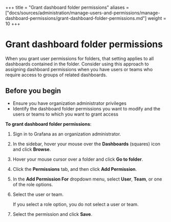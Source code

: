 +++
title = "Grant dashboard folder permissions"
aliases = ["docs/sources/administration/manage-users-and-permissions/manage-dashboard-permissions/grant-dashboard-folder-permissions.md"]
weight = 10
+++

# Grant dashboard folder permissions

When you grant user permissions for folders, that setting applies to all dashboards contained in the folder. Consider using this approach to assigning dashboard permissions when you have users or teams who require access to groups of related dashboards.

## Before you begin

- Ensure you have organization administrator privileges
- Identify the dashboard folder permissions you want to modify and the users or teams to which you want to grant access

**To grant dashboard folder permissions**:

1. Sign in to Grafana as an organization administrator.
1. In the sidebar, hover your mouse over the **Dashboards** (squares) icon and click **Browse**.
1. Hover your mouse cursor over a folder and click **Go to folder**.
1. Click the **Permissions** tab, and then click **Add Permission**.
1. In the **Add Permission For** dropdown menu, select **User**, **Team**, or one of the role options.
1. Select the user or team.

   If you select a role option, you do not select a user or team.

1. Select the permission and click **Save**.
